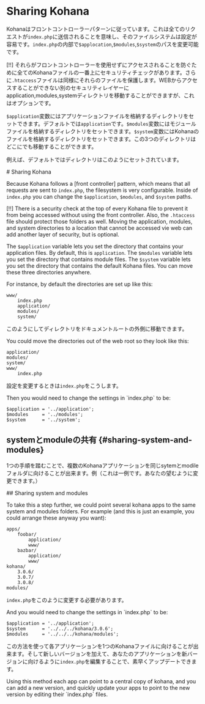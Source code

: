 # Sharing Kohana

Kohanaはフロントコントローラーパターンに従っています。これは全てのリクエストが`index.php`に送信されることを意味し、そのファイルシステムは設定が容易です。`index.php`の内部で`$applocation`,`$modules`,`$system`のパスを変更可能です。

[!!] それらがフロントコントローラーを使用せずにアクセスされることを防ぐために全てのKohanaファイルの一番上にセキュリティチェックがあります。さらに`.htaccess`ファイルは同様にそれらのファイルを保護します。WEBからアクセスすることができない別のセキュリティレイヤーにapplication,modules,systemディレクトリを移動することができますが、これはオプションです。

`$application`変数にはアプリケーションファイルを格納するディレクトリをセットできます。デフォルトでは`application`です。`$modules`変数にはモジュールファイルを格納するディレクトリをセットできます。`$system`変数にはKohanaのファイルを格納するディレクトリをセットできます。この3つのディレクトリはどこにでも移動することができます。

例えば、デフォルトではディレクトリはこのようにセットされています。

<div class="original-doc">
# Sharing Kohana

Because Kohana follows a [front controller] pattern, which means that all requests are sent to `index.php`, the filesystem is very configurable.  Inside of `index.php` you can change the `$application`, `$modules`, and `$system` paths.

[!!] There is a security check at the top of every Kohana file to prevent it from being accessed without using the front controller.  Also, the `.htaccess` file should protect those folders as well.  Moving the application, modules, and system directories to a location that cannot be accessed vie web can add another layer of security, but is optional.   

The `$application` variable lets you set the directory that contains your application files. By default, this is `application`. The `$modules` variable lets you set the directory that contains module files. The `$system` variable lets you set the directory that contains the default Kohana files. You can move these three directories anywhere.

For instance, by default the directories are set up like this:
</div>

    www/
        index.php
        application/
        modules/
        system/

このようにしてディレクトリをドキュメントルートの外側に移動できます。
<div class="original-doc">
You could move the directories out of the web root so they look like this:
</div>

    application/
    modules/
    system/
    www/
        index.php

設定を変更するときは`index.php`をこうします。
<div class="original-doc">
Then you would need to change the settings in `index.php` to be:
</div>

    $application = '../application';
    $modules     = '../modules';
    $system      = '../system';


## systemとmoduleの共有 {#sharing-system-and-modules}

1つの手順を踏むことで、複数のKohanaアプリケーションを同じsytemとmodileフォルダに向けることが出来ます。例（これは一例です。あなたの望むように変更できます。）
<div class="original-doc">
## Sharing system and modules

To take this a step further, we could point several kohana apps to the same system and modules folders.  For example (and this is just an example, you could arrange these anyway you want):
</div>

	apps/
		foobar/
			application/
			www/
		bazbar/
			application/
			www/
	kohana/
		3.0.6/
		3.0.7/
		3.0.8/
	modules/

`index.php`をこのように変更する必要があります。
<div class="original-doc">
And you would need to change the settings in `index.php` to be:
</div>

	$application = '../application';
	$system      = '../../../kohana/3.0.6';
	$modules     = '../../../kohana/modules';

この方法を使って各アプリケーションを1つのKohanaファイルに向けることが出来ます。そして新しいバージョンを加えて、あなたのアプリケーションを新バージョンに向けるように`index.php`を編集することで、素早くアップデートできます。
<div class="original-doc">
Using this method each app can point to a central copy of kohana, and you can add a new version, and quickly update your apps to point to the new version by editing their `index.php` files.
</div>